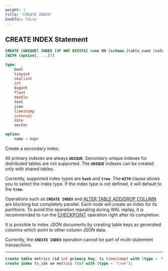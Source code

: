 ```yaml
---
weight: 1
title: "CREATE INDEX"
bookToc: false
---
```


## CREATE INDEX Statement

```SQL
CREATE [UNIQUE] INDEX [IF NOT EXISTS] name ON [schema.]table_name (column[, ...])
[WITH (option[, ...])]

type:
	bool
	tinyint
	smallint
	int
	bigint
	float
	double
	text
	json
	timestamp
	interval
	date
	vector

option:
	name = expr
```

Create a secondary index.

All primary indexes are always **`UNIQUE`**. Secondary unique indexes for distributed tables are not supported.
The **`UNIQUE`** indexes can be created only with shared tables.

Currently, supported index types are **`hash`** and **`tree`**. The **`WITH`** clause allows you to select the index type.
If the index type is not defined, it will default to the **`tree`**.

Operations such as **`CREATE INDEX`** and [ALTER TABLE ADD/DROP COLUMN](/docs/sql/ddl/tables/alter) are blocking but completely parallel.
Each node will create an index for its partitions. To avoid this operation repeating during WAL replay, it is recommended to
run the [CHECKPOINT](/docs/storage/checkpoint) operation right after its completion.

It is possible to index JSON documents by creating table keys as generated columns which
point to other column JSON data.

Currently, the **`CREATE INDEX`** operation cannot be part of multi-statement transactions.

---

```SQL
create table metrics (id int primary key, ts timestamp) with (type = 'hash');
create index ts_idx on metrics (ts) with (type = 'tree');
```
